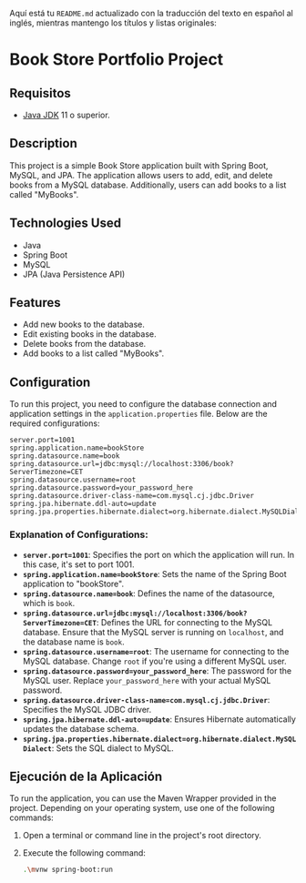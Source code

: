 Aquí está tu `README.md` actualizado con la traducción del texto en español al inglés, mientras mantengo los títulos y listas originales:

# Book Store Portfolio Project

## Requisitos

- [Java JDK](https://www.oracle.com/java/technologies/javase-jdk11-downloads.html) 11 o superior.

## Description
This project is a simple Book Store application built with Spring Boot, MySQL, and JPA. The application allows users to add, edit, and delete books from a MySQL database. Additionally, users can add books to a list called "MyBooks".

## Technologies Used
- Java
- Spring Boot
- MySQL
- JPA (Java Persistence API)

## Features
- Add new books to the database.
- Edit existing books in the database.
- Delete books from the database.
- Add books to a list called "MyBooks".

## Configuration

To run this project, you need to configure the database connection and application settings in the `application.properties` file. Below are the required configurations:

```properties
server.port=1001
spring.application.name=bookStore
spring.datasource.name=book
spring.datasource.url=jdbc:mysql://localhost:3306/book?ServerTimezone=CET
spring.datasource.username=root
spring.datasource.password=your_password_here
spring.datasource.driver-class-name=com.mysql.cj.jdbc.Driver
spring.jpa.hibernate.ddl-auto=update
spring.jpa.properties.hibernate.dialect=org.hibernate.dialect.MySQLDialect
```

### Explanation of Configurations:

- **`server.port=1001`**: Specifies the port on which the application will run. In this case, it's set to port 1001.
- **`spring.application.name=bookStore`**: Sets the name of the Spring Boot application to "bookStore".
- **`spring.datasource.name=book`**: Defines the name of the datasource, which is `book`.
- **`spring.datasource.url=jdbc:mysql://localhost:3306/book?ServerTimezone=CET`**: Defines the URL for connecting to the MySQL database. Ensure that the MySQL server is running on `localhost`, and the database name is `book`.
- **`spring.datasource.username=root`**: The username for connecting to the MySQL database. Change `root` if you're using a different MySQL user.
- **`spring.datasource.password=your_password_here`**: The password for the MySQL user. Replace `your_password_here` with your actual MySQL password.
- **`spring.datasource.driver-class-name=com.mysql.cj.jdbc.Driver`**: Specifies the MySQL JDBC driver.
- **`spring.jpa.hibernate.ddl-auto=update`**: Ensures Hibernate automatically updates the database schema.
- **`spring.jpa.properties.hibernate.dialect=org.hibernate.dialect.MySQLDialect`**: Sets the SQL dialect to MySQL.

## Ejecución de la Aplicación

To run the application, you can use the Maven Wrapper provided in the project. Depending on your operating system, use one of the following commands:

1. Open a terminal or command line in the project's root directory.
2. Execute the following command:

   ```bash
   .\mvnw spring-boot:run
   ```
